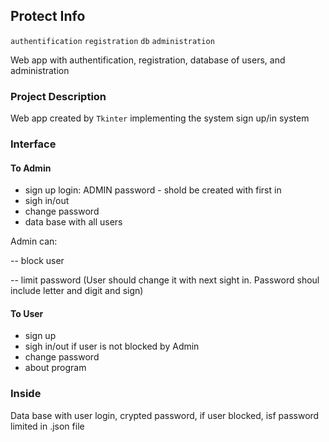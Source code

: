 ## Protect Info
`authentification` `registration` `db` `administration`

Web app with authentification, registration, database of users, and administration

### Project Description
Web app created by `Tkinter` implementing the system sign up/in system

### Interface
#### To Admin
* sign up
login: ADMIN
password - shold be created with first in
* sigh in/out
* change password
* data base with all users

Admin can:

-- block user

-- limit password (User should change it with next sight in. Password shoul include letter and digit and sign)
#### To User
* sign up
* sigh in/out if user is not blocked by Admin
* change password
* about program

### Inside
Data base with user login, crypted password, if user blocked, isf password limited in .json file

